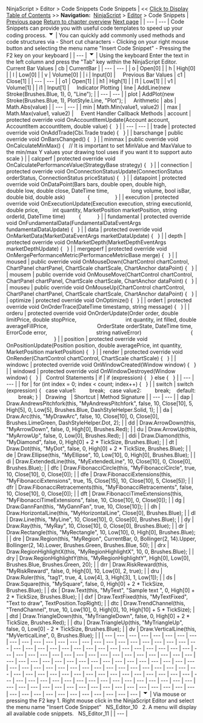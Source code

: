 ﻿
NinjaScript > Editor > Code Snippets
Code Snippets
| << [Click to Display Table of Contents](code_snippets.md) >> **Navigation:**     [NinjaScript](ninjascript.md) > [Editor](editor.md) > Code Snippets | [Previous page](ns_wizard.md) [Return to chapter overview](editor.md) [Next page](compile_errors.md) |
| --- | --- |
Code Snippets can provide you with useful code templates to speed up your coding process.
![tog_minus](tog_minus.gif)
| You can quickly add commonly used methods and code structures via  - Short cut characters - Clicking on your right mouse button and selecting the menu name "Insert Code Snippet" - Pressing the F2 key on your keyboard |
| --- |
![tog_minus](tog_minus.gif)
| Using the keyboard Enter the text in the left column and press the "Tab" key within the NinjaScript Editor.   Current Bar Values   | cb | CurrentBar | | --- | --- | | o | Open[0] | | h | High[0] | | l | Low[0] | | v | Volume[0] | | i | Input[0] |        Previous Bar Values   | c1 | Close[1] | | --- | --- | | o1 | Open[1] | | h1 | High[1] | | l1 | Low[1] | | v1 | Volume[1] | | i1 | Input[1] |        Indicator Plotting   | line | AddLine(new Stroke(Brushes.Blue, 1), 0, "Line"); | | --- | --- | | plot | AddPlot(new Stroke(Brushes.Blue, 1), PlotStyle.Line, "Plot"); |        Arithmetic   | abs | Math.Abs(value) | | --- | --- | | min | Math.Min(value1, value2) | | max | Math.Max(value1, value2) |        Event Handler Callback Methods   | account | protected override void OnAccountItemUpdate(Account account, AccountItem accountItem, double value) {   } | | --- | --- | | trade | protected override void OnAddTrade(Cbi.Trade trade) {   } | | barschange | public override void OnBarsChanged() {     } | | minmax | public override void OnCalculateMinMax() {    // It is important to set MinValue and MaxValue to the min/max Y values your drawing tool uses if you want it to support auto scale } | | calcperf | protected override void OnCalculatePerformanceValue(StrategyBase strategy) {     } | | connection | protected override void OnConnectionStatusUpdate(ConnectionStatus orderStatus, ConnectionStatus priceStatus) {   } | | datapoint | protected override void OnDataPoint(Bars bars, double open, double high,                 double low, double close, DateTime time,                 long volume, bool isBar, double bid, double ask)                {                  } | | execution | protected override void OnExecutionUpdate(Execution execution, string executionId, double price,           int quantity, MarketPosition marketPosition, string orderId, DateTime time)          {            } | | fundamental | protected override void OnFundamentalData(FundamentalDataEventArgs fundamentalDataUpdate) {   } | | data | protected override void OnMarketData(MarketDataEventArgs marketDataUpdate) {   } | | depth | protected override void OnMarketDepth(MarketDepthEventArgs marketDepthUpdate) {   } | | mergeperf | protected override void OnMergePerformanceMetric(PerformanceMetricBase merge) {   } | | moused | public override void OnMouseDown(ChartControl chartControl, ChartPanel chartPanel, ChartScale chartScale, ChartAnchor dataPoint) {   } | | mousem | public override void OnMouseMove(ChartControl chartControl, ChartPanel chartPanel, ChartScale chartScale, ChartAnchor dataPoint) {   } | | mouseu | public override void OnMouseUp(ChartControl chartControl, ChartPanel chartPanel, ChartScale chartScale, ChartAnchor dataPoint) {   } | | optimize | protected override void OnOptimize() {   } | | ordert | protected override void OnOrderTrace(DateTime timestamp, string message) {   } | | orderu | protected override void OnOrderUpdate(Order order, double limitPrice, double stopPrice,                                   int quantity, int filled, double averageFillPrice,                                   OrderState orderState, DateTime time, ErrorCode error,                                   string nativeError)                                  {                                    } | | position | protected override void OnPositionUpdate(Position position, double averagePrice, int quantity, MarketPosition marketPosition) {   } | | render | protected override void OnRender(ChartControl chartControl, ChartScale chartScale) {   } | | windowc | protected override void OnWindowCreated(Window window) {   } | | windowd | protected override void OnWindowDestroyed(Window window) {     } |      Control Statements   | if | if (expression) {   } else {   } | | --- | --- | | for | for (int index = 0; index < count; index++) {   } | | switch | switch (expression) {    case value1:          break;    case value2:          break;     default:          break; } |      Drawing     | Shortcut | Method Signature | | --- | --- | | dap | Draw.AndrewsPitchfork(this, "MyAndrewsPitchfork", false, 10, Close[10], 5,  High[5], 0, Low[5], Brushes.Blue, DashStyleHelper.Solid, 1); | | da | Draw.Arc(this, "MyDrawArc", false, 10, Close[10], 0,  Close[0], Brushes.LimeGreen, DashStyleHelper.Dot, 2); | | dd | Draw.ArrowDown(this, "MyArrowDown", false, 0, High[0], Brushes.Red); | | du | Draw.ArrowUp(this, "MyArrowUp", false, 0, Low[0], Brushes.Red); | | ddi | Draw.Diamond(this, "MyDiamond", false, 0, High[0] + 2 * TickSize, Brushes.Blue); | | dt | Draw.Dot(this, "MyDot", false, 0, High[0] + 2 * TickSize, Brushes.Blue); | | de | Draw.Ellipse(this, "MyEllipse", 10, Low[10], 0, High[0], Brushes.Blue); | | di | Draw.ExtendedLine(this, "MyExtendedLine", 10, Close[10], 0, Close[0], Brushes.Blue); | | dfc | Draw.FibonacciCircle(this, "MyFibonacciCircle", true, 10, Close[10], 0, Close[0]); | | dfe | Draw.FibonacciExtensions(this, "MyFibonacciExtensions", true, 15, Close[15],  10, Close[10], 5, Close[5]); | | dfr | Draw.FibonacciRetracements(this, "MyFibonacciRetracements", false, 10, Close[10], 0, Close[0]); | | dft | Draw.FibonacciTimeExtensions(this, "MyFibonacciTimeExtensions", false, 10, Close[10], 0, Close[0]); | | dg | Draw.GannFan(this, "MyGannFan", true, 10, Close[10]); | | dh | Draw.HorizontalLine(this, "MyHorizontalLine", Close[0], Brushes.Blue); | | dl | Draw.Line(this, "MyLine", 10, Close[10], 0, Close[0], Brushes.Blue); | | dy | Draw.Ray(this, "MyRay", 10, Close[10], 0, Close[0], Brushes.Blue); | | dr | Draw.Rectangle(this, "MyRectangle", 10, Low[10], 0, High[0], Brushes.Blue); | | dre | Draw.Region(this, "MyRegion", CurrentBar, 0, Bollinger(2, 14).Upper,  Bollinger(2, 14).Lower, Brushes.Green, Brushes.Blue, 50); | | drx | Draw.RegionHighlightX(this, "MyRegionHighlightX", 10, 0, Brushes.Blue); | | dry | Draw.RegionHighlightY(this, "MyRegionHighlightY", High[0], Low[0], Brushes.Blue, Brushes.Green, 20); | | drr | Draw.RiskReward(this, "MyRiskReward", false, 0, High[0], 10, Low[0], 2, true); | | dru | Draw.Ruler(this, "tag1", true, 4, Low[4], 3, High[3], 1, Low[1]); | | ds | Draw.Square(this, "MySquare", false, 0, High[0] + 2 * TickSize, Brushes.Blue); | | dx | Draw.Text(this, "MyText", "Sample text ", 0, High[0] + 2 * TickSize, Brushes.Blue); | | dxf | Draw.TextFixed(this, "MyTextFixed", "Text to draw", TextPosition.TopRight); | | dtc | Draw.TrendChannel(this, "TrendChannel", true, 10, Low[10], 0, High[0], 10, High[10] + 5 * TickSize); | | dtd | Draw.TriangleDown(this, "MyTriangleDown", false, 0, High[0] + 2 * TickSize, Brushes.Red); | | dtu | Draw.TriangleUp(this, "MyTriangleUp", false, 0, Low[0] - 2 * TickSize, Brushes.Blue); | | dv | Draw.VerticalLine(this, "MyVerticalLine", 0, Brushes.Blue); | |
| --- | --- | --- | --- | --- | --- | --- | --- | --- | --- | --- | --- | --- | --- | --- | --- | --- | --- | --- | --- | --- | --- | --- | --- | --- | --- | --- | --- | --- | --- | --- | --- | --- | --- | --- | --- | --- | --- | --- | --- | --- | --- | --- | --- | --- | --- | --- | --- | --- | --- | --- | --- | --- | --- | --- | --- | --- | --- | --- | --- | --- | --- | --- | --- | --- | --- | --- | --- | --- | --- | --- | --- | --- | --- | --- | --- | --- | --- | --- | --- | --- | --- | --- | --- | --- | --- | --- | --- | --- | --- | --- | --- | --- | --- | --- | --- | --- | --- | --- | --- | --- | --- | --- | --- | --- | --- | --- | --- | --- | --- | --- | --- | --- | --- | --- | --- | --- | --- | --- | --- | --- | --- | --- | --- | --- | --- | --- | --- | --- | --- | --- | --- | --- | --- | --- | --- | --- | --- | --- | --- | --- | --- | --- | --- | --- |
![tog_minus](tog_minus.gif)
| Via mouse or pressing the F2 key 1. Right mouse click in the NinjaScript Editor and select the menu name "Insert Code Snippet"   NS_Editor_10   2. A menu will display all available code snippets.   NS_Editor_11 |
| --- |
